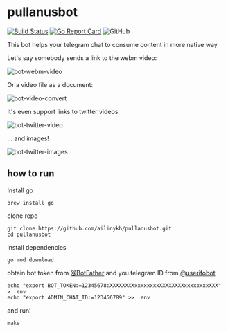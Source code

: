 # pullanusbot

[![Build Status](https://github.com/ailinykh/pullanusbot/workflows/build/badge.svg)](https://github.com/ailinykh/pullanusbot/actions?query=workflow%3Abuild)
[![Go Report Card](https://goreportcard.com/badge/github.com/ailinykh/pullanusbot)](https://goreportcard.com/report/github.com/ailinykh/pullanusbot)
![GitHub](https://img.shields.io/github/license/ailinykh/pullanusbot.svg)

This bot helps your telegram chat to consume content in more native way

Let's say somebody sends a link to the webm video:

![bot-webm-video](https://user-images.githubusercontent.com/939390/95298451-c7757100-0884-11eb-9140-4c6474959720.gif)

Or a video file as a document:

![bot-video-convert](https://user-images.githubusercontent.com/939390/95298623-07d4ef00-0885-11eb-92e4-b3c2015f7ecc.gif)

It's even support links to twitter videos

![bot-twitter-video](https://user-images.githubusercontent.com/939390/95298730-3783f700-0885-11eb-9650-b0c04e40aa2f.gif)

... and images!

![bot-twitter-images](https://user-images.githubusercontent.com/939390/95298790-4cf92100-0885-11eb-8bb2-8adbc91f5b23.gif)

## how to run

Install go

```shell
brew install go
```
clone repo

```shell
git clone https://github.com/ailinykh/pullanusbot.git
cd pullanusbot
```

install dependencies
```shell
go mod download
```
obtain bot token from [@BotFather](https://t.me/BotFather) and you telegram ID from [@userifobot](https://t.me/userinfobot)

```shell
echo "export BOT_TOKEN:=12345678:XXXXXXXXxxxxxxxxXXXXXXXXxxxxxxxxXXX" > .env
echo "export ADMIN_CHAT_ID:=123456789" >> .env
```

and run!

```shell
make
```
